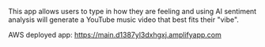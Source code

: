 This app allows users to type in how they are feeling and using AI sentiment analysis will generate a YouTube music video that best fits their "vibe".

AWS deployed app: https://main.d1387yl3dxhgxj.amplifyapp.com
